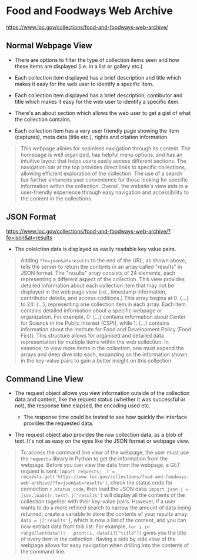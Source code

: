 # Food and Foodways Web Archive 

https://www.loc.gov/collections/food-and-foodways-web-archive/

## Normal Webpage View

* There are options to filter the type of collection items seen and how these items are displayed (i.e. in a list or gallery etc.)

* Each collection item displayed has a brief description and title which makes it easy for the web user to identify a specific item.
* Each collection item displayed has a brief description, contibutor and title which makes it easy for the web user to identify a specific item.

* There's an about section which allows the web user to get a gist of what the collection contains.

* Each collection item has a very user friendly page showing the item (captures), meta data (title etc.), rights and citation information. 

> This webpage allows for seamless navigation through its content. The homepage is well organized, has helpful menu options, and has an intuitive layout that helps users easily access different sections. The navigation bar at the top provides direct links to specific collections, allowing efficient exploration of the collection. The use of a search bar further enhances user convenience for those looking for specific information within the collection. Overall, the website's view aids in a user-friendly experience through easy navigation and accessibility to the content in the collections.
## JSON Format

https://www.loc.gov/collections/food-and-foodways-web-archive/?fo=json&at=results

* The colelction data is displayed as easily readable key value pairs.

> Adding `?fo=json&at=results` to the end of the URL, as shown above, tells the server to return the contents in an array called "results" in JSON format. The "results" array consists of 24 elements, each representing a different aspect of the collection. This view provides detailed information about each collection item that may not be displayed in the web page view (i.e., timestamp information, contributor details, and access coditions.)
>  This array begins at 0: {...} to 24: {...}, representing one collection item in each array. Each item contains detailed information about a specific webpage or organization. For example, 0: {...}  contains information about Center for Science in the Public Interest (CSPI), while 1: {...} contains information about the Institute for Food and Development Policy (Food First).
> This structure allows for organised and detailed data representation for multiple items within the web collection. In essence, to view more items in the collection, one must expand the arrays and deep dive into each, expanding on the information shown in the key-value pairs to gain a better insight on this collection. 

## Command Line View

* The request object allows you view information outside of the collection data and content, like the request status (whether it was successful or not), the response time elapsed, the encoding used etc.
  * The response time could be tested to see how quickly the interface provides the requested data.

* The request object also provides the raw collection data, as a blob of text. It's not as easy on the eyes like the JSON format or webpage view.

> To access the command line view of the webpage, the user must use the `requests` library in Python to get the information from the webpage. Before you can view the data from the webpage, a GET request is sent: `import requests; 
r = requests.get('https://www.loc.gov/collections/food-and-foodways-web-archive/?fo=json&at=results')`, check the status code for connection `r.status_code`, then load the JSON data: `import json
j = json.loads(r.text)`.  `j['results']` will display all the contents of the collection together with their key-value pairs. However, if a user wants to do a more refined search to narrow the amount of data being returned, create a variable to store the contents of your results array: `data = j['results']`, which is now a list of the content, and you can now extract data from this list. For example, `for i in range(len(data)):  
  print(i, data[i]["title"])` gives you the title of every item in the collection. Having a side by side view of the webpage allows for easy navigation when drilling into the contents of the command line.
